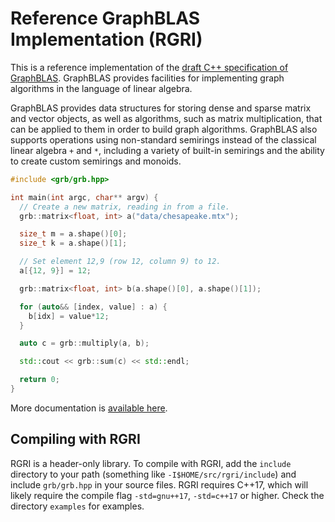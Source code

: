 # Reference GraphBLAS Implementation (RGRI)
This is a reference implementation of the [draft C++ specification of GraphBLAS](https://github.com/GraphBLAS/graphblas-api-cpp).
GraphBLAS provides facilities for implementing graph algorithms in the language
of linear algebra.

GraphBLAS provides data structures for storing dense and sparse matrix and vector objects, as well as algorithms, such as matrix multiplication, that can be applied to them in order to build graph algorithms.  GraphBLAS also supports operations using non-standard semirings instead of the classical linear algebra `+` and `*`, including a variety of built-in semirings and the ability to create custom semirings and monoids.

```C++
#include <grb/grb.hpp>

int main(int argc, char** argv) {
  // Create a new matrix, reading in from a file.
  grb::matrix<float, int> a("data/chesapeake.mtx");

  size_t m = a.shape()[0];
  size_t k = a.shape()[1];

  // Set element 12,9 (row 12, column 9) to 12.
  a[{12, 9}] = 12;

  grb::matrix<float, int> b(a.shape()[0], a.shape()[1]);

  for (auto&& [index, value] : a) {
  	b[idx] = value*12;
  }

  auto c = grb::multiply(a, b);

  std::cout << grb::sum(c) << std::endl;

  return 0;
}

```

More documentation is [available here](https://rgri.readthedocs.io/en/main/?).

## Compiling with RGRI
RGRI is a header-only library. To compile with RGRI, add the `include` directory to your path (something like `-I$HOME/src/rgri/include`) and include `grb/grb.hpp` in your source files.  RGRI requires C++17, which will likely require the compile flag `-std=gnu++17`, `-std=c++17` or higher.  Check the directory `examples` for examples.

